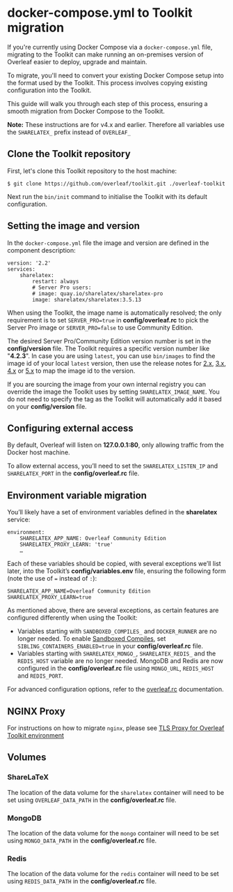 # docker-compose.yml to Toolkit migration #

If you're currently using Docker Compose via a `docker-compose.yml` file, migrating to the Toolkit can make running an on-premises version of Overleaf easier to deploy, upgrade and maintain.

To migrate, you'll need to convert your existing Docker Compose setup into the format used by the Toolkit. This process involves copying existing configuration into the Toolkit.

This guide will walk you through each step of this process, ensuring a smooth migration from Docker Compose to the Toolkit.

**Note:** These instructions are for v4.x and earlier. Therefore all variables use the `SHARELATEX_` prefix instead of `OVERLEAF_`

## Clone the Toolkit repository ##

First, let's clone this Toolkit repository to the host machine:
```
$ git clone https://github.com/overleaf/toolkit.git ./overleaf-toolkit
```
Next run the `bin/init` command to initialise the Toolkit with its default configuration.

## Setting the image and version ##

In the `docker-compose.yml` file the image and version are defined in the component description:

```
version: '2.2'
services:
    sharelatex:
        restart: always
        # Server Pro users:
        # image: quay.io/sharelatex/sharelatex-pro
        image: sharelatex/sharelatex:3.5.13
```

When using the Toolkit, the image name is automatically resolved; the only requirement is to set `SERVER_PRO=true` in **config/overleaf.rc** to pick the Server Pro image or `SERVER_PRO=false` to use Community Edition.

The desired Server Pro/Community Edition version number is set in the **config/version** file. The Toolkit requires a specific version number like "**4.2.3**". In case you are using `latest`, you can use `bin/images` to find the image id of your local `latest` version, then use the release notes for [2.x](https://github.com/overleaf/overleaf/wiki/Release-Notes-2.0), [3.x](https://github.com/overleaf/overleaf/wiki/Release-Notes-3.x.x), [4.x](https://github.com/overleaf/overleaf/wiki/Release-Notes--4.x.x) or [5.x](https://github.com/overleaf/overleaf/wiki/Release-Notes-5.x.x) to map the image id to the version.

If you are sourcing the image from your own internal registry you can override the image the Toolkit uses by setting `SHARELATEX_IMAGE_NAME`. You do not need to specify the tag as the Toolkit will automatically add it based on your **config/version** file.

## Configuring external access ##

By default, Overleaf will listen on **127.0.0.1:80**, only allowing traffic from the Docker host machine.

To allow external access, you’ll need to set the `SHARELATEX_LISTEN_IP` and `SHARELATEX_PORT` in the **config/overleaf.rc** file.

## Environment variable migration ##

You’ll likely have a set of environment variables defined in the **sharelatex** service:

```
environment:
    SHARELATEX_APP_NAME: Overleaf Community Edition
    SHARELATEX_PROXY_LEARN: 'true'
    …
```

Each of these variables should be copied, with several exceptions we’ll list later, into the Toolkit’s **config/variables.env** file, ensuring the following form (note the use of `=` instead of `:`):

```
SHARELATEX_APP_NAME=Overleaf Community Edition
SHARELATEX_PROXY_LEARN=true
```

As mentioned above, there are several exceptions, as certain features are configured differently when using the Toolkit:

- Variables starting with `SANDBOXED_COMPILES_` and `DOCKER_RUNNER` are no longer needed. To enable [Sandboxed Compiles](./sandboxed-compiles.md), set `SIBLING_CONTAINERS_ENABLED=true` in your **config/overleaf.rc** file.
- Variables starting with `SHARELATEX_MONGO_`, `SHARELATEX_REDIS_` and the `REDIS_HOST` variable are no longer needed. MongoDB and Redis are now configured in the **config/overleaf.rc** file using  `MONGO_URL`, `REDIS_HOST` and `REDIS_PORT`.

For advanced configuration options, refer to the [overleaf.rc](./overleaf-rc.md) documentation.

## NGINX Proxy ##

For instructions on how to migrate `nginx`, please see [TLS Proxy for Overleaf Toolkit environment](tls-proxy.md)

## Volumes ##

### ShareLaTeX ###

The location of the data volume for the `sharelatex` container will need to be set using `OVERLEAF_DATA_PATH` in the **config/overleaf.rc** file.

### MongoDB ###

The location of the data volume for the `mongo` container will need to be set using `MONGO_DATA_PATH` in the **config/overleaf.rc** file.

### Redis ###

The location of the data volume for the `redis` container will need to be set using `REDIS_DATA_PATH` in the **config/overleaf.rc** file.
